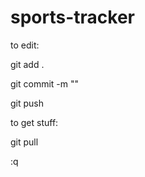 # sports-tracker

to edit:

git add .

git commit -m "<your-message>"

git push


to get stuff:

git pull

  
:q <hit enter>
